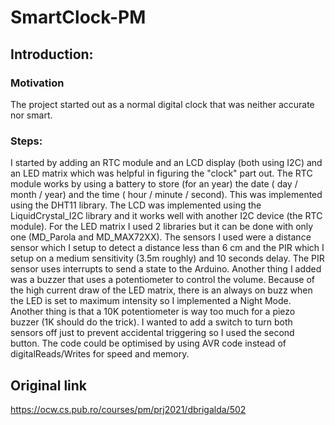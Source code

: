# SmartClock-PM

## Introduction:
### Motivation
  The project started out as a normal digital clock that was neither accurate nor smart. 
  
### Steps:
  I started by adding an RTC module and an LCD display (both using I2C) and an LED matrix which was helpful in figuring the "clock" part out. The RTC module works by using a battery to store (for an year) the date ( day / month / year) and the time ( hour / minute / second). This was implemented using the DHT11 library. The LCD was implemented using the LiquidCrystal_I2C library and it works well with another I2C device (the RTC module). For the LED matrix I used 2 libraries but it can be done with only one (MD_Parola and MD_MAX72XX). 
  The sensors I used were a distance sensor which I setup to detect a distance less than 6 cm and the PIR which I setup on a medium sensitivity (3.5m roughly) and 10 seconds delay.
  The PIR sensor uses interrupts to send a state to the Arduino.
  Another thing I added was a buzzer that uses a potentiometer to control the volume. Because of the high current draw of the LED matrix, there is an always on buzz when the LED is set to maximum intensity so I implemented a Night Mode. Another thing is that a 10K potentiometer is way too much for a piezo buzzer (1K should do the trick).
  I wanted to add a switch to turn both sensors off just to prevent accidental triggering so I used the second button. 
  The code could be optimised by using AVR code instead of digitalReads/Writes for speed and memory. 
  
  ## Original link
  https://ocw.cs.pub.ro/courses/pm/prj2021/dbrigalda/502
